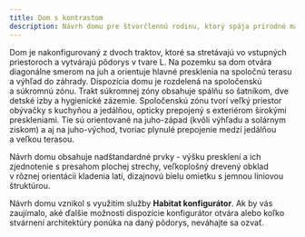 ```yaml
---
title: Dom s kontrastom
description: Návrh domu pre štvorčlennú rodinu, ktorý spája prírodné materiály a modernú architektúru. V Habitat konfigurátore sme skombinovali dve hmoty -  tradičný kváder so sedlovou strechou a dreveným obkladom a biele moderné krídlo s plochou vegetačnou strechou. Tento trakt je obohatený o prekrytie terasy vykonzolovaním stropnej konštrukcie, ktorého rozmery vychádzajú z analýzy preslnenia a orientácie pozemku.
---
```

Dom je nakonfigurovaný z dvoch traktov, ktoré sa stretávajú vo vstupných priestoroch a vytvárajú pôdorys v tvare L. Na pozemku sa dom otvára diagonálne smerom na juh a orientuje hlavné presklenia na spoločnú terasu a výhľad do záhrady. Dispozícia domu je rozdelená na spoločenskú a súkromnú zónu. Trakt súkromnej zóny obsahuje spálňu so šatníkom, dve detské izby a hygienické zázemie. Spoločenskú zónu tvorí veľký priestor obývačky s kuchyňou a jedálňou, opticky prepojený s exteriérom širokými preskleniami. Tie sú orientované na juho-západ (kvôli výhľadu a solárnym ziskom) a aj na juho-východ, tvoriac plynulé prepojenie medzi jedálňou a veľkou terasou.

Návrh domu obsahuje nadštandardné prvky - výšku presklení a ich zjednotenie s presahom plochej strechy, veľkoplošný drevený obklad v rôznej orientácii kladenia latí, dizajnovú bielu omietku s jemnou líniovou štruktúrou.

Návrh domu vznikol s využitím služby <strong>Habitat konfigurátor</strong>. Ak by vás zaujímalo, aké ďalšie možnosti dispozície konfigurátor otvára alebo koľko stvárnení architektúry ponúka na daný pôdorys, neváhajte sa ozvať.


